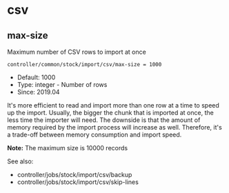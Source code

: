
# csv
## max-size

Maximum number of CSV rows to import at once

```
controller/common/stock/import/csv/max-size = 1000
```

* Default: 1000
* Type: integer - Number of rows
* Since: 2019.04

It's more efficient to read and import more than one row at a time
to speed up the import. Usually, the bigger the chunk that is imported
at once, the less time the importer will need. The downside is that
the amount of memory required by the import process will increase as
well. Therefore, it's a trade-off between memory consumption and
import speed.

**Note:** The maximum size is 10000 records

See also:

* controller/jobs/stock/import/csv/backup
* controller/jobs/stock/import/csv/skip-lines